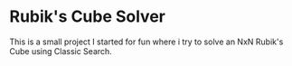# Rubik's Cube Solver

This is a small project I started for fun where i try to solve an NxN  Rubik's Cube using Classic Search. 


